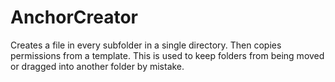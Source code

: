 # AnchorCreator
Creates a file in every subfolder in a single directory. Then copies permissions from a template.  This is used to keep folders from being moved or dragged into another folder by mistake. 
